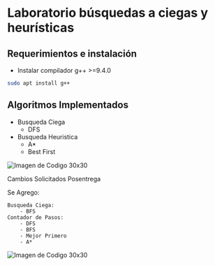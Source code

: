 # Laboratorio búsquedas a ciegas y heurísticas

## Requerimientos e instalación

- Instalar compilador g++ >=9.4.0

```bash
sudo apt install g++
```

## Algoritmos Implementados

- Busqueda Ciega
  - DFS
- Busqueda Heuristica
  - A*
  - Best First



![Imagen de Codigo 30x30](https://github.com/warrormac/IA-UCSP-1/blob/main/Lab_01/IA%20Busqueda.png)


Cambios Solicitados Posentrega


Se Agrego:
    
    Busqueda Ciega:
        - BFS
    Contador de Pasos:
        - DFS
        - BFS
        - Mejor Primero
        - A* 
        
![Imagen de Codigo 30x30](https://github.com/warrormac/IA-UCSP-1/blob/main/Lab_01/IA%20Busqueda%202.png)
